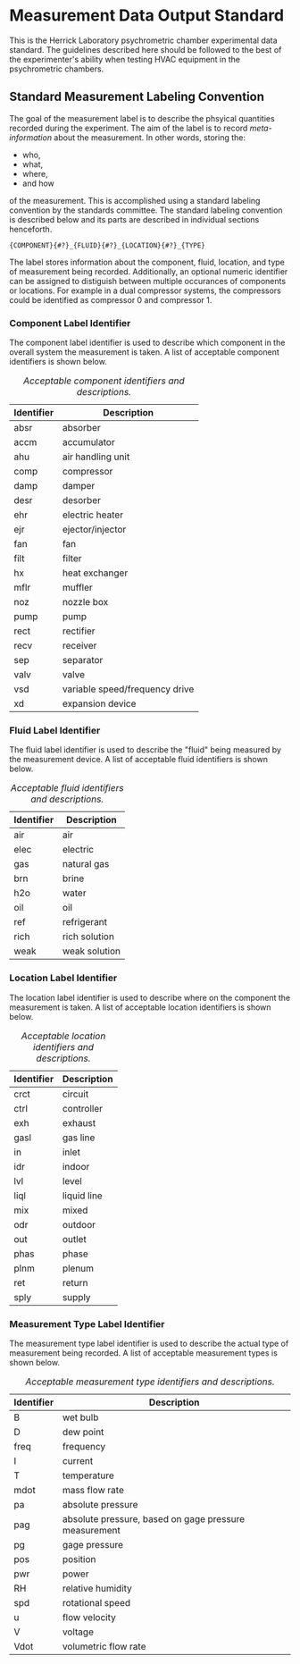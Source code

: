 # Measurement Data Output Standard

This is the Herrick Laboratory psychrometric chamber experimental data standard.
The guidelines described here should be followed to the best of the
experimenter's ability when testing HVAC equipment in the psychrometric
chambers.

## Standard Measurement Labeling Convention

The goal of the measurement label is to describe the phsyical quantities
recorded during the experiment. The aim of the label is to record
_meta-information_ about the measurement. In other words, storing the:

* who,
* what,
* where,
* and how

of the measurement.  This is accomplished using a standard labeling convention
by the standards committee.  The standard labeling convention is described
below and its parts are described in individual sections henceforth.

    {COMPONENT}{#?}_{FLUID}{#?}_{LOCATION}{#?}_{TYPE}

The label stores information about the component, fluid, location, and type of
measurement being recorded.  Additionally, an optional numeric identifier can be
assigned to distiguish between multiple occurances of components or locations.
For example in a dual compressor systems, the compressors could be identified as
compressor 0 and compressor 1.

### Component Label Identifier

The component label identifier is used to describe which component in the
overall system the measurement is taken.  A list of acceptable component
identifiers is shown below.

<TABLE>
<CAPTION><EM>Acceptable component identifiers and descriptions.</EM></CAPTION>
<COLGROUP align="center">
<COLGROUP align="left">
<THEAD valign="top">
    <TR><TH>Identifier</TH><TH>Description</TH></TR>
<TBODY>
    <TR><TD>absr<TD>absorber</TR>
    <TR><TD>accm<TD>accumulator</TR>
    <TR><TD>ahu<TD>air handling unit</TR>
    <TR><TD>comp<TD>compressor</TR>
    <TR><TD>damp<TD>damper</TR>
    <TR><TD>desr<TD>desorber</TR>
    <TR><TD>ehr<TD>electric heater</TR>
    <TR><TD>ejr<TD>ejector/injector</TR>
    <TR><TD>fan<TD>fan</TR>
    <TR><TD>filt<TD>filter</TR>
    <TR><TD>hx<TD>heat exchanger</TR>
    <TR><TD>mflr<TD>muffler</TR>
    <TR><TD>noz<TD>nozzle box</TR>
    <TR><TD>pump<TD>pump</TR>
    <TR><TD>rect<TD>rectifier</TR>
    <TR><TD>recv<TD>receiver</TR>
    <TR><TD>sep<TD>separator</TR>
    <TR><TD>valv<TD>valve</TR>
    <TR><TD>vsd<TD>variable speed/frequency drive</TR>
    <TR><TD>xd<TD>expansion device</TR>
</TABLE>


### Fluid Label Identifier

The fluid label identifier is used to describe the "fluid" being measured by the
measurement device.  A list of acceptable fluid identifiers is shown below.

<TABLE>
<CAPTION><EM>Acceptable fluid identifiers and descriptions.</EM></CAPTION>
<COLGROUP align="center">
<COLGROUP align="left">
<THEAD valign="top">
    <TR><TH>Identifier</TH><TH>Description</TH></TR>
<TBODY>
    <TR><TD>air<TD>air</TR>
    <TR><TD>elec<TD>electric</TR>
    <TR><TD>gas<TD>natural gas</TR>
    <TR><TD>brn<TD>brine</TR>
    <TR><TD>h2o<TD>water</TR>
    <TR><TD>oil<TD>oil</TR>
    <TR><TD>ref<TD>refrigerant</TR>
    <TR><TD>rich<TD>rich solution</TR>
    <TR><TD>weak<TD>weak solution</TR>
</TABLE>

### Location Label Identifier

The location label identifier is used to describe where on the component the
measurement is taken.  A list of acceptable location identifiers is shown below.

<TABLE>
<CAPTION><EM>Acceptable location identifiers and descriptions.</EM></CAPTION>
<COLGROUP align="center">
<COLGROUP align="left">
<THEAD valign="top">
    <TR><TH>Identifier</TH><TH>Description</TH></TR>
<TBODY>
    <TR><TD>crct<TD>circuit</TR>
    <TR><TD>ctrl<TD>controller</TR>
    <TR><TD>exh<TD>exhaust</TR>
    <TR><TD>gasl<TD>gas line</TR>
    <TR><TD>in<TD>inlet</TR>
    <TR><TD>idr<TD>indoor</TR>
    <TR><TD>lvl<TD>level</TR>
    <TR><TD>liql<TD>liquid line</TR>
    <TR><TD>mix<TD>mixed</TR>
    <TR><TD>odr<TD>outdoor</TR>
    <TR><TD>out<TD>outlet</TR>
    <TR><TD>phas<TD>phase</TR>
    <TR><TD>plnm<TD>plenum</TR>
    <TR><TD>ret<TD>return</TR>
    <TR><TD>sply<TD>supply</TR>
</TABLE>

### Measurement Type Label Identifier

The measurement type label identifier is used to describe the actual type of
measurement being recorded.  A list of acceptable measurement types is shown
below.

<TABLE>
<CAPTION><EM>Acceptable measurement type identifiers and
             descriptions.</EM></CAPTION>
<COLGROUP align="center">
<COLGROUP align="left">
<THEAD valign="top">
    <TR><TH>Identifier</TH><TH>Description</TH></TR>
<TBODY>
    <TR><TD>B<TD>wet bulb</TR>
    <TR><TD>D<TD>dew point</TR>
    <TR><TD>freq<TD>frequency</TR>
    <TR><TD>I<TD>current</TR>
    <TR><TD>T<TD>temperature</TR>
    <TR><TD>mdot<TD>mass flow rate</TR>
    <TR><TD>pa<TD>absolute pressure</TR>
    <TR><TD>pag<TD>absolute pressure, based on gage pressure measurement</TR>
    <TR><TD>pg<TD>gage pressure</TR>
    <TR><TD>pos<TD>position</TR>
    <TR><TD>pwr<TD>power</TR>
    <TR><TD>RH<TD>relative humidity</TR>
    <TR><TD>spd<TD>rotational speed</TR>
    <TR><TD>u<TD>flow velocity</TR>
    <TR><TD>V<TD>voltage</TR>
    <TR><TD>Vdot<TD>volumetric flow rate</TR>
</TABLE>
